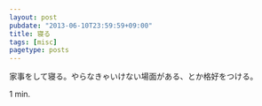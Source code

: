 ```yaml
---
layout: post
pubdate: "2013-06-10T23:59:59+09:00"
title: 寝る
tags: [misc]
pagetype: posts
---
```

家事をして寝る。やらなきゃいけない場面がある、とか格好をつける。

1 min.
